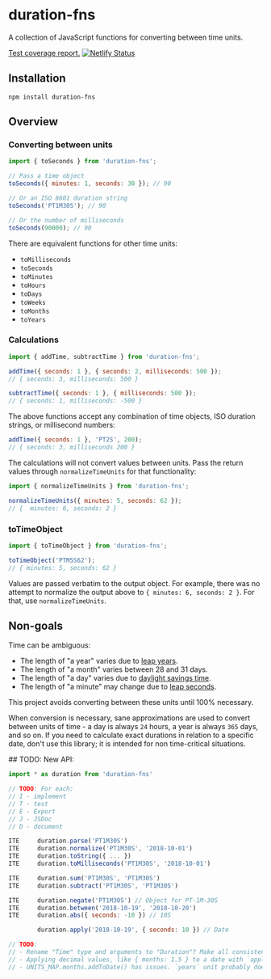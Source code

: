# duration-fns

A collection of JavaScript functions for converting between time units.

[Test coverage report.](https://duration-fns-coverage.netlify.com/) [![Netlify Status](https://api.netlify.com/api/v1/badges/1c8db14f-4d92-41b0-a9da-32f7bcc5c17a/deploy-status)](https://app.netlify.com/sites/duration-fns-coverage/deploys)

## Installation

`npm install duration-fns`

## Overview

### Converting between units

```javascript
import { toSeconds } from 'duration-fns';

// Pass a time object
toSeconds({ minutes: 1, seconds: 30 }); // 90

// Or an ISO 8601 duration string
toSeconds('PT1M30S'); // 90

// Or the number of milliseconds
toSeconds(90000); // 90
```

There are equivalent functions for other time units:

- `toMilliseconds`
- `toSeconds`
- `toMinutes`
- `toHours`
- `toDays`
- `toWeeks`
- `toMonths`
- `toYears`

### Calculations

```javascript
import { addTime, subtractTime } from 'duration-fns';

addTime({ seconds: 1 }, { seconds: 2, milliseconds: 500 });
// { seconds: 3, milliseconds: 500 }

subtractTime({ seconds: 1 }, { milliseconds: 500 });
// { seconds: 1, milliseconds: -500 }
```

The above functions accept any combination of time objects, ISO duration strings, or millisecond numbers:

```javascript
addTime({ seconds: 1 }, 'PT2S', 200);
// { seconds: 3, milliseconds 200 }
```

The calculations will not convert values between units. Pass the return values through `normalizeTimeUnits` for that functionality:

```javascript
import { normalizeTimeUnits } from 'duration-fns';

normalizeTimeUnits({ minutes: 5, seconds: 62 });
// {  minutes: 6, seconds: 2 }
```

### toTimeObject

```javascript
import { toTimeObject } from 'duration-fns';

toTimeObject('PTM5S62');
// { minutes: 5, seconds: 62 }
```

Values are passed verbatim to the output object. For example, there was no attempt to normalize the output above to `{ minutes: 6, seconds: 2 }`. For that, use `normalizeTimeUnits`.

## Non-goals

Time can be ambiguous:

- The length of "a year" varies due to [leap years](https://en.wikipedia.org/wiki/Leap_year).
- The length of "a month" varies between 28 and 31 days.
- The length of "a day" varies due to [daylight savings time](https://en.wikipedia.org/wiki/Daylight_saving_time).
- The length of "a minute" may change due to [leap seconds](https://en.wikipedia.org/wiki/Leap_second).

This project avoids converting between these units until 100% necessary.

When conversion is necessary, sane approximations are used to convert between units of time - a day is always `24` hours, a year is always `365` days, and so on. If you need to calculate exact durations in relation to a specific date, don't use this library; it is intended for non time-critical situations.

## TODO: New API:

```javascript
import * as duration from 'duration-fns'

// TODO: For each:
// I - implement
// T - test
// E - Export
// J - JSDoc
// D - document

ITE     duration.parse('PT1M30S')
ITE     duration.normalize('PT1M30S', '2018-10-01')
ITE     duration.toString({ ... })
ITE     duration.toMilliseconds('PT1M30S', '2018-10-01')

ITE     duration.sum('PT1M30S', 'PT1M30S')
ITE     duration.subtract('PT1M30S', 'PT1M30S')

ITE     duration.negate('PT1M30S') // Object for PT-1M-30S
ITE     duration.between('2018-10-19', '2018-10-20')
ITE     duration.abs({ seconds: -10 }) // 10S

        duration.apply('2018-10-19', { seconds: 10 }) // Date

// TODO:
// - Rename "Time" type and arguments to "Duration"? Make all consistent.
// - Applying decimal values, like { months: 1.5 } to a date with `apply` doesn't work / make sense.
// - UNITS_MAP.months.addToDate() has issues. `years` unit probably does too. Look at what date-fns do.
```
